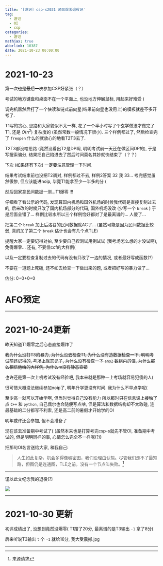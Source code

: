 ```yaml
---
title: '[游记] csp-s2021 蒟蒻爆零退役记'
tag:
  - 游记
  - OI
  - csp
categories:
  - 游记
mathjax: true
abbrlink: 10387
date: 2021-10-23 00:00:00
---
```



# 2021-10-23

第一次~~也是最后一次~~参加CSP好紧张（？）

考试的地方键盘和桌面不在一个平面上, 也没地方伸展鼠标, 用起来好难受 ( 

调完机器然后打了一个快读和链式前向星(结果前向星也没用上)的模板就差不多开考了. 

T1写的贪心, 思路和大家貌似不太一样, 花了一个半小时写了个玄学做法才做完了T1, 还是 $O(n^2)$ 复杂度的 (虽然常数一般情况下很小). 三个样例都过了, 然后检查完了 `freopen` 什么的就放心的地看T2T3去了. 

T2T3都没啥思路 (竟然没看出T2是DP啊, 明明考试前一天还在做区间DP的), 于是写搜索骗分, 结果把自己陷进去了然后时间莫名其妙就快结束了（？？）

下次 (如果还有下次) 一定要注意管理一下时间.

结果考试结束前也没把T2调对, 样例都过不去, 样例2答案 32 我 33...
考完感觉虽然很惨, 但应该能进noip, 毕竟T1能拿至少一半多的分 (

然后回家拿民间数据一测...T1爆零 !!!

仔细看了看公示的代码, 发现算国内机场和国外机场的时候我代码是直接复制过去的, 后来改的时候只改了国内机场部分的代码, 国外机场没改 (少写一个 `break` ) 于是后面全错了... 样例比较水所以三个样例恰好都对了是最离谱的... 人傻了...

把第二个 `break` 加上后洛谷的民间数据就AC了... (虽然可能是因为民间数据比较弱, 真的加了第二个 `break` 估计也会有几个点TLE) 

提醒大家一定要记得对拍, 至少要自己捏测试用例试试 (我考场怎么想的才没试啊), 免得爆零... 还有, 不要信ccf的大样例(

以及一定要检查复制过去的代码有没有只改了一边的情况, 或者最好写成函数(?)

不要在一道题上死磕, 还不如去检查一下做出来的题, 或者把好写的暴力做了...

估分: 0+0+0+0

# AFO预定

---

# 2021-10-24更新

昨天知道T1爆零之后心态直接爆炸了

~~我为什么没打T3的暴力, 为什么没去检查T1, 为什么没有造数据检查一下, 明明考试前还记得的, 考场上就忘记了, 为什么没有检查一下 `ans2` 数组内的值, 为什么那么相信他给的大样例, 为什么m没有静态查错~~

也许还是第一次上机考试没有经验吧, 我本来就是那种一上考场就容易犯傻的人(

很可惜大概没法继续参加noip了, 明年升学更没有时间. 我为什么不早点学呢( 

至少高一就可以开始学啊, 但当时觉得自己没有能力
所以那时只在信息课上接触了点 `C++` 和 `python`, 自己偶尔也会随便写点啥, 但是算法和数据结构却不太敢碰, 连最基础的二分都写不利索, 还是高二前的暑假才开始学的OI

明年或许还会参加, 但不会准备了

现在该去准备期中考试了(
(虽然本来也是打算考完csp-s就先不管OI, 准备期中考试的, 但是明明同样的事, 心情怎么完全不一样呢(?))

把那句OI名言送给大家, 和我自己:

> 人生如此复杂，机会多得像稠密图，我们没理由认输。尽管我们走不了最短路，但图仍是连通图，TLE之前，没有一个节点叫失败。[^1]

---

谨以此文纪念我的退役(?)

![](https://s6.jpg.cm/2021/11/29/LPgZze.jpg)

---

# 2021-10-30 更新

初评成绩出了, 没想到竟然没爆零(
T1蹭了20分, 最离谱的是T3输出 `-1` 拿了8分(

后来听说T3输出 `t` 个 `-1` 就给16分, 我大受震撼.jpg 

---

[^1]: 来源请求
